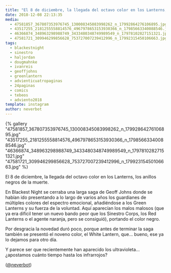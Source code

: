 ```yaml
---
title: "El 8 de diciembre, la llegada del octavo color en los Lanterns, los anillos negros de la muerte"
date: 2018-12-08 22:13:35
media: 
  - 47581857_367807353976745_130008345083998262_n_17992864276106895.jpg
  - 43517255_2181255558814576_4967978653153930366_n_17985663340088546.jpg
  - 46366874_348963298988749_3433480348749989549_n_17978102827151321.jpg
  - 47581721_309946299856628_753727007239412996_n_17992315450106663.jpg
tags: 
  - blackestnight
  - sinestro
  - haljordan
  - dougmahnke
  - ivanreis
  - geoffjohns
  - greenlantern
  - advienticuatropaginas
  - 24paginas
  - comics
  - tebeos
  - adviento2018
template: instagram
author: neverbot
---
```


{% gallery "47581857_367807353976745_130008345083998262_n_17992864276106895.jpg" "43517255_2181255558814576_4967978653153930366_n_17985663340088546.jpg" "46366874_348963298988749_3433480348749989549_n_17978102827151321.jpg" "47581721_309946299856628_753727007239412996_n_17992315450106663.jpg" %}

El 8 de diciembre, la llegada del octavo color en los Lanterns, los anillos negros de la muerte.

En Blackest Night se cerraba una larga saga de Geoff Johns donde se habían ido presentando a lo largo de varios años los guardianes de múltiples colores del espectro emocional, añadiéndose a los Green Lanterns y su fuerza de la voluntad. Aquí aparecían los malos malosos (que ya era difícil tener un nuevo bando peor que los Sinestro Corps, los Red Lanterns o el agente naranja, pero se consiguió), portando el color negro.

Por desgracia la novedad duró poco, porque antes de terminar la saga también se presentó el noveno color, el White Lantern, que... bueno, ese ya lo dejamos para otro día.

Y parece ser que recientemente han aparecido los ultravioleta... ¿apostamos cuánto tiempo hasta los infrarrojos?

([@neverbot](https://instagram.com/neverbot))
